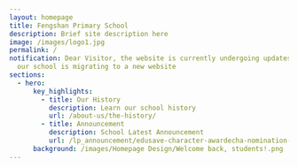 ```yaml
---
layout: homepage
title: Fengshan Primary School
description: Brief site description here
image: /images/logo1.jpg
permalink: /
notification: Dear Visitor, the website is currently undergoing updates and as
  our school is migrating to a new website
sections:
  - hero:
      key_highlights:
        - title: Our History
          description: Learn our school history
          url: /about-us/the-history/
        - title: Announcement
          description: School Latest Announcement
          url: /lp_announcement/edusave-character-awardecha-nomination-form-for-stakeholders-parents-coaches-psg/
      background: /images/Homepage Design/Welcome back, students!.png
---
```

